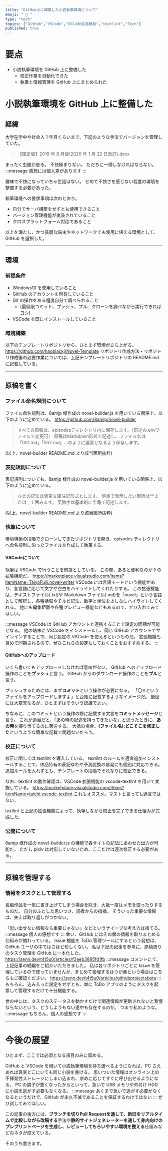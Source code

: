 ```yaml
---
title: "GitHub上に構築した小説執筆環境について"
emoji: " 📖 "
type: "tech"
topics: ["GitHub","VSCode","VSCode拡張機能","textlint","Tech"]
published: true
---
```

# 要点
- 小説執筆環境を GitHub 上に整備した
  - 校正作業を自動化できた
  - 執筆と情報管理を GitHub 上にまとめられた

# 小説執筆環境を GitHub 上に整備した
##  経緯
大学在学中や社会人 1 年目くらいまで、下記のような手法でバージョンを管理していた。

> 【確定版】2019 年 8 月版(2020 年 1 月 22 日改訂).docx

まったく虫酸が走る。
不快極まりない。
ただちに一掃しなければならない。
:::message
感想には個人差があります
:::

趣味で不快になっていちゃ世話はない。
せめて不快さを感じない程度の環境を整備する必要があった。

執筆環境への要求事項は次のとおり。
- 自分でサーバ構築をせずとも使用できること
- バージョン管理機能が実装されていること
- クロスプラットフォーム対応であること

以上を満たし、かつ貧弱な端末やネットワークでも使用に堪える環境として、GitHub を選択した。

-----

##  環境
### 前提条件
- Windows10 を使用していること
- GitHub のアカウントを所有していること
- Git の操作をある程度自分で調べられること
    - (最低限コミット、プッシュ、プル、クローンを調べながら実行できればヨシ)
- VSCode を既にインストールしていること

### 環境構築
以下のテンプレートリポジトリから、ひとまず環境が立ち上がる。
https://github.com/haoblackj/Novel-Template
リポジトリ作成方法・リポジトリ作成後の必要作業については、上記テンプレートリポジトリの README.md に記載している。

-----

## 原稿を書く
### ファイル命名規則について
ファイル命名規則は、8amjp 様作成の novel-builder.js を用いている関係上、以下のように定めている。
https://github.com/8amjp/novel-builder
> すべての原稿は、episodesディレクトリ内に保存します。（前述の.envファイルで変更可）
> 原稿はMarkdown形式で記述し、ファイル名は「001.md」「002.md」…のように連番となるよう保存します。

(以上、novel-builder README.md より該当箇所抜粋)

### 表記規則について
表記規則についても、8amjp 様作成の novel-builder.js を用いている関係上、以下のように定めている。
> ルビの記法は青空文庫注記形式とします。
> 傍点で表示したい箇所は**または__で囲みます。
> 英数字は基本的に半角で記述します。

(以上、novel-builder README.md より該当箇所抜粋)

### 執筆について
環境構築の段階でクローンしてきたリポジトリを開き、episodes ディレクトリへ命名規則に沿ったファイルを作成して執筆する。

#### VSCodeについて
執筆は VSCode で行うことを前提としている。
この際、あると便利なのが下の拡張機能だ。
https://marketplace.visualstudio.com/items?itemName=TaiyoFujii.novel-writer
VSCode には言語モードという機能があり、各言語に応じて文字や空白をハイライトしてくれたりする。
この拡張機能は、テキストファイル(.txt)や Markdown ファイル(.md)を「novel」という言語として解釈し、各種括弧やそルビ記法、数字と単位をよしなにハイライトしてくれる。
他にも編集距離や各種プレビュー機能などもあるので、ぜひ入れてみてほしい。

:::message
VSCode は GitHub アカウントと連携することで設定の同期が可能となる。
他の端末に VSCode をインストールし、同じ GitHub アカウントでサインインすることで、同じ設定の VSCode を使えるというものだ。
拡張機能も含めて同期されるので、ぜひこれらの設定もしておくことをおすすめする。
:::

####  GitHubへのアップロード
いくら書いてもアップロードしなければ意味がない。
GitHub へのアップロード操作のことを**プッシュ**と言う。
GitHub からのダウンロード操作のことを**プル**と言う。

プッシュするためには、まず**コミット**という操作が必要になる。
「〇✕というファイルをアップロードしますよ」と台帳に記載するようなイメージだ。
厳密には大変異なるが、ひとまずはそういう認識でよい。

ちなみに、このコミットという操作の際に記載する文言を**コミットメッセージ**と言う。
これが適当だと、「あの時の記述を持ってきたいな」と思ったときに、**あの時**を探り当てるのに苦労する。
大抵の場合、**(ファイル名):どこそこを修正した**というような簡単な記載で問題ないだろう。

### 校正について
校正に関しては textlint を導入している。
textlint のルールを適宜追加インストールすることで、作品特有の表記ゆれや予測変換の暴発にも個別に対応できる。
追加ルールを入れずとも、テンプレートの段階でそれなりに校正できる。

なお、textlint の動作確認は、VSCode 拡張機能の vscode-textlint を用いて実施している。
https://marketplace.visualstudio.com/items?itemName=taichi.vscode-textlint
これもオススメ。マストと言っても過言ではない。

textlint と上記の拡張機能によって、執筆しながら校正を完了できる仕組みが完成した。

### 公開について
8amjp 様作成の novel-builder.js の機能で各サイトの記法にあわせた出力が可能だ。
ただし pixiv は対応していないため、ここだけは逐次修正する必要がある。

-----
## 原稿を管理する
### 情報をタスクとして管理する
長編作品を一気に書き上げてしまう場合を除き、大抵一度はメモを取ったりするものだ。
自分のふとした思いつき、読者からの指摘。
そういった重要な情報は、失えば取り返しがつかない。

「思い出せない情報なら重要じゃない」などというナイーブな考え方は捨てろ。
:::message
個人の感想です
:::
幸い、GitHub にはその類の情報を取りまとめる仕組みが備わっている。
Issue 機能を ToDo 管理ツールにするという発想は、GitHub ユーザの中ではさほど珍しくない。
私は下記の記事を参考に、原稿周りのタスク管理を GitHub に一本化した。
https://zenn.dev/t4t5u0/articles/f3aeb3895fd1fb
:::message
コメントにて、上記記事の続編をご紹介いただきました。
私は各リポジトリごとに Issue を管理しているので使っていませんが、まとめて管理するほうが楽という場合はこちらもご確認ください。
https://zenn.dev/t4t5u0/articles/githubprojectsbeta
:::
もちろん、込み入った設定をせずとも、単に ToDo アプリのようにタスクを起票して管理するだけで十分機能する。

世の中には、タスクのステータスを動かすだけで関連情報が更新されないと我慢ならないという、どうしようもない連中も存在するのだ。
つまり私のような。
:::message
もちろん、個人の感想です
:::

-----

# 今後の展望
ひとまず、ここでは必須となる項目のみに留める。

GitHub と VSCode を用いて小説執筆環境を持ち運べるようになれば、PC さえあれば真実どこにいても同じ小説を書ける。
思いついた情報はオンライン上の不揮発性ストレージにしまい込まれ、求めに応じてすぐに呼び出せるようになる。
PC の調子が悪くなったからといって、急いで USB メモリや外付け HDD に小説を逃がす必要もなくなる。
:::message
あくまで急いで逃がす必要がなくなるというだけで、GitHub が永久不滅であることを保証するわけではない
:::
ぜひ試してみてほしい。

この記事の後方には、**ブランチを切りPull Requestを通して、新旧をリアルタイムで比較しながら改稿する**手法や**静的サイトジェネレーターを通して身内向けのプレプリントページを生成し、レビューしてもらいやすい環境を整える**仕組みなどのネタが控えている。

そのうち書きます。
